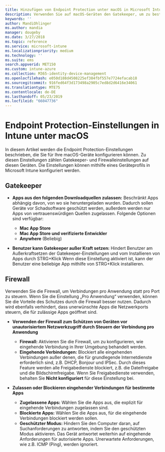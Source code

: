 ```yaml
---
title: Hinzufügen von Endpoint Protection unter macOS in Microsoft Intune – Azure | Microsoft-Dokumentation
description: Verwenden Sie auf macOS-Geräten den Gatekeeper, um zu bestimmen, wo Apps, einschließlich der Mac App Store, installiert werden können. Aktivieren oder Konfigurieren Sie ebenfalls eine Firewall, um bestimmte Apps zuzulassen, zu blockieren, den geschützten Modus zu verwenden oder bestimmte Arten von eingehenden Verbindungen mithilfe von Microsoft Intune zu blockieren.
keywords: ''
author: MandiOhlinger
ms.author: mandia
manager: dougeby
ms.date: 3/27/2018
ms.topic: reference
ms.service: microsoft-intune
ms.localizationpriority: medium
ms.technology: ''
ms.suite: ems
search.appverid: MET150
ms.custom: intune-azure
ms.collection: M365-identity-device-management
ms.openlocfilehash: e050d188d4508225ef384fbf557e7724efacab18
ms.sourcegitcommit: 916fed64f3d173498a2905c7ed8d2d6416e34061
ms.translationtype: MTE75
ms.contentlocale: de-DE
ms.lasthandoff: 05/23/2019
ms.locfileid: "66047736"
---
```

# <a name="macos-endpoint-protection-settings-in-intune"></a>Endpoint Protection-Einstellungen in Intune unter macOS

In diesem Artikel werden die Endpoint Protection-Einstellungen beschrieben, die Sie für Ihre macOS-Geräte konfigurieren können. Zu diesen Einstellungen zählen Gatekeeper- und Firewalleinstellungen auf diesen Geräten. Die Einstellungen können mithilfe eines Geräteprofils in Microsoft Intune konfiguriert werden.

## <a name="gatekeeper"></a>Gatekeeper

- **Apps aus den folgenden Downloadquellen zulassen:** Beschränkt Apps abhängig davon, von wo sie heruntergeladen wurden. Dadurch sollen Geräte vor Schadsoftware geschützt werden, außerdem werden nur Apps von vertrauenswürdigen Quellen zugelassen. Folgende Optionen sind verfügbar: 
  - **Mac App Store**
  - **Mac App Store und verifizierte Entwickler**
  - **Anywhere** (Beliebig)

- **Benutzer kann Gatekeeper außer Kraft setzen:** Hindert Benutzer am Außerkraftsetzen der Gatekeeper-Einstellungen und vom Installieren von Apps durch STRG+Klick Wenn diese Einstellung aktiviert ist, kann der Benutzer eine beliebige App mithilfe von STRG+Klick installieren.

## <a name="firewall"></a>Firewall

Verwenden Sie die Firewall, um Verbindungen pro Anwendung statt pro Port zu steuern. Wenn Sie die Einstellung „Pro Anwendung“ verwenden, können Sie die Vorteile des Schutzes durch die Firewall besser nutzen. Dadurch wird ebenfalls verhindert, dass unerwünschte Apps die Netzwerkports steuern, die für zulässige Apps geöffnet sind.

- **Verwenden der Firewall zum Schützen von Geräten vor unautorisiertem Netzwerkzugriff durch Steuern der Verbindung pro Anwendung**
  - **Firewall:** Aktivieren Sie die Firewall, um zu konfigurieren, wie eingehende Verbindung in Ihrer Umgebung behandelt werden.
  - **Eingehende Verbindungen:** Blockiert alle eingehenden Verbindungen außer denen, die für grundlegende Internetdienste erforderlich sind, z.B. DHCP, Bonjour und IPSec. Durch dieses Feature werden alle Freigabedienste blockiert, z.B. die Dateifreigabe und die Bildschirmfreigabe. Wenn Sie Freigabedienste verwenden, behalten Sie **Nicht konfiguriert** für diese Einstellung bei.

- **Zulassen oder Blockieren eingehender Verbindungen für bestimmte Apps**
  - **Zugelassene Apps:** Wählen Sie die Apps aus, die explizit für eingehende Verbindungen zugelassen sind.
  - **Blockierte Apps:** Wählen Sie die Apps aus, für die eingehende Verbindungen blockiert werden sollen.
  - **Geschützter Modus:** Hindern Sie den Computer daran, auf Suchanforderungen zu antworten, indem Sie den geschützten Modus aktivieren. Das Gerät antwortet weiterhin auf eingehende Anforderungen für autorisierte Apps. Unerwartete Anforderungen, wie z.B. ICMP (Ping), werden ignoriert.
